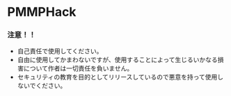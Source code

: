 # PMMPHack

### 注意！！
- 自己責任で使用してください。
- 自由に使用してかまわないですが、使用することによって生じるいかなる損害について作者は一切責任を負いません。
- セキュリティの教育を目的としてリリースしているので悪意を持って使用しないでください。
